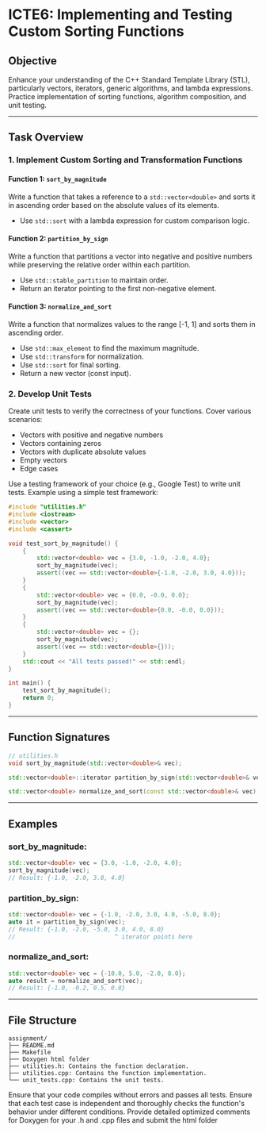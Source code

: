 # ICTE6: Implementing and Testing Custom Sorting Functions

## Objective
Enhance your understanding of the C++ Standard Template Library (STL), particularly vectors, iterators, generic algorithms, and lambda expressions. Practice implementation of sorting functions, algorithm composition, and unit testing.

---

## Task Overview

### **1. Implement Custom Sorting and Transformation Functions**

#### **Function 1: `sort_by_magnitude`**
Write a function that takes a reference to a `std::vector<double>` and sorts it in ascending order based on the absolute values of its elements.
- Use `std::sort` with a lambda expression for custom comparison logic.

#### **Function 2: `partition_by_sign`**
Write a function that partitions a vector into negative and positive numbers while preserving the relative order within each partition.
- Use `std::stable_partition` to maintain order.
- Return an iterator pointing to the first non-negative element.

#### **Function 3: `normalize_and_sort`**
Write a function that normalizes values to the range [-1, 1] and sorts them in ascending order.
- Use `std::max_element` to find the maximum magnitude.
- Use `std::transform` for normalization.
- Use `std::sort` for final sorting.
- Return a new vector (const input).

### **2. Develop Unit Tests**
Create unit tests to verify the correctness of your functions. Cover various scenarios:
- Vectors with positive and negative numbers
- Vectors containing zeros
- Vectors with duplicate absolute values
- Empty vectors
- Edge cases

Use a testing framework of your choice (e.g., Google Test) to write unit tests.
Example using a simple test framework:

```cpp
#include "utilities.h"
#include <iostream>
#include <vector>
#include <cassert>

void test_sort_by_magnitude() {
    {
        std::vector<double> vec = {3.0, -1.0, -2.0, 4.0};
        sort_by_magnitude(vec);
        assert((vec == std::vector<double>{-1.0, -2.0, 3.0, 4.0}));
    }
    {
        std::vector<double> vec = {0.0, -0.0, 0.0};
        sort_by_magnitude(vec);
        assert((vec == std::vector<double>{0.0, -0.0, 0.0}));
    }
    {
        std::vector<double> vec = {};
        sort_by_magnitude(vec);
        assert((vec == std::vector<double>{}));
    }
    std::cout << "All tests passed!" << std::endl;
}

int main() {
    test_sort_by_magnitude();
    return 0;
}
```
---

## Function Signatures

```cpp
// utilities.h
void sort_by_magnitude(std::vector<double>& vec);

std::vector<double>::iterator partition_by_sign(std::vector<double>& vec);

std::vector<double> normalize_and_sort(const std::vector<double>& vec);
```

---

## Examples

### **sort_by_magnitude:**
```cpp
std::vector<double> vec = {3.0, -1.0, -2.0, 4.0};
sort_by_magnitude(vec);
// Result: {-1.0, -2.0, 3.0, 4.0}
```

### **partition_by_sign:**
```cpp
std::vector<double> vec = {-1.0, -2.0, 3.0, 4.0, -5.0, 8.0};
auto it = partition_by_sign(vec);
// Result: {-1.0, -2.0, -5.0, 3.0, 4.0, 8.0}
//                            ^ iterator points here
```

### **normalize_and_sort:**
```cpp
std::vector<double> vec = {-10.0, 5.0, -2.0, 8.0};
auto result = normalize_and_sort(vec);
// Result: {-1.0, -0.2, 0.5, 0.8}
```

---

## File Structure

```
assignment/
├── README.md
├── Makefile
├── Doxygen html folder
├── utilities.h: Contains the function declaration.
├── utilities.cpp: Contains the function implementation.
└── unit_tests.cpp: Contains the unit tests.
```

Ensure that your code compiles without errors and passes all tests.
Ensure that each test case is independent and thoroughly checks the function's behavior under different conditions.
Provide detailed optimized comments for Doxygen for your .h and .cpp files and submit the html folder



